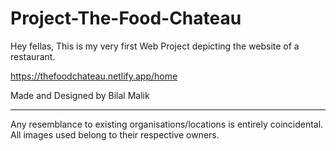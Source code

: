 # Project-The-Food-Chateau

Hey fellas,
This is my very first Web Project depicting the website of a restaurant. 

https://thefoodchateau.netlify.app/home
 
 
 Made and Designed by Bilal Malik
 
 **********************************************************************
Any resemblance to existing organisations/locations is entirely coincidental.
All images used belong to their respective owners.
